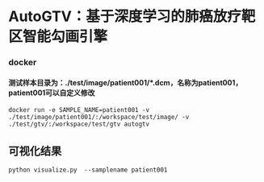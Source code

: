 # AutoGTV：基于深度学习的肺癌放疗靶区智能勾画引擎

### docker

#### 测试样本目录为：./test/image/patient001/\*.dcm，名称为patient001，patient001可以自定义修改

```
docker run -e SAMPLE_NAME=patient001 -v ./test/image/patient001/:/workspace/test/image/ -v ./test/gtv/:/workspace/test/gtv autogtv
```

## 可视化结果

```
python visualize.py  --samplename patient001
```





